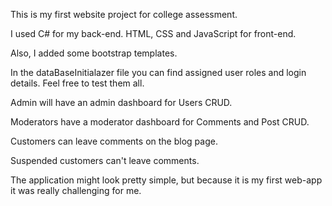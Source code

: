 This is my first website project for college assessment. 

I used C# for my back-end. HTML, CSS and JavaScript for front-end. 

Also, I added some bootstrap templates. 

In the dataBaseInitialazer file you can find assigned user roles and login details. Feel free to test them all.

Admin will have an admin dashboard for Users CRUD.

Moderators have a moderator dashboard for Comments and Post CRUD. 

Customers can leave comments on the blog page.

Suspended customers can't leave comments. 

The application might look pretty simple, but because it is my first web-app it was really challenging for me. 
